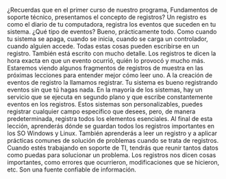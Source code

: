 ¿Recuerdas que en el primer curso de nuestro programa,
Fundamentos de soporte técnico, presentamos el concepto de registros? Un registro es como el diario de tu computadora,
registra los eventos que suceden en tu sistema. ¿Qué tipo de eventos?
Bueno, prácticamente todo. Como cuando tu sistema se apaga, cuando se inicia, cuando se carga un controlador,
cuando alguien accede. Todas estas cosas
pueden escribirse en un registro. También está escrito con mucho detalle. Los registros te dicen la hora exacta en que un evento ocurrió,
quién lo provocó y mucho más. Estaremos viendo algunos fragmentos
de registros de muestra en las próximas lecciones
para entender mejor cómo leer uno. A la creación de eventos de registro
la llamamos registrar. Tu sistema es bueno registrando eventos
sin que tú hagas nada. En la mayoría de los sistemas,
hay un servicio que se ejecuta en segundo plano y que escribe constantemente eventos en los registros. Estos sistemas son personalizables,
puedes registrar cualquier campo específico que desees, pero, de manera predeterminada, registra todos los elementos esenciales. Al final de esta lección, aprenderás dónde se guardan
todos los registros importantes en los SO Windows y Linux. También aprenderás a leer un registro y a aplicar prácticas comunes de solución de problemas
cuando se trata de registros. Cuando estés trabajando en soporte de TI, tendrás que reunir tantos datos
como puedas para solucionar un problema. Los registros nos dicen cosas importantes,
como errores que ocurrieron, modificaciones que se hicieron, etc. Son una fuente confiable de información.